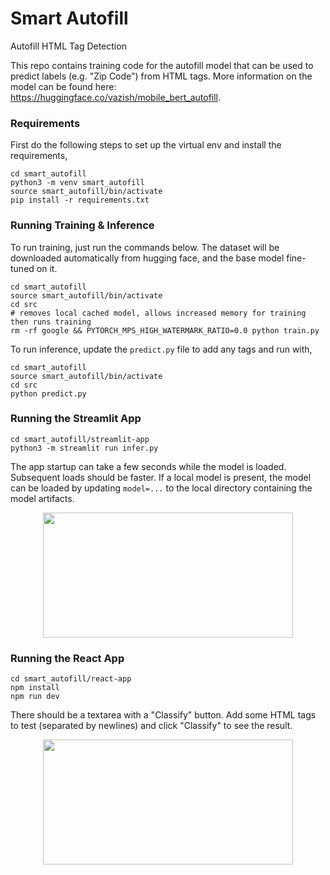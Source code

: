# Smart Autofill
Autofill HTML Tag Detection

This repo contains training code for the autofill model that can be used to predict labels (e.g. "Zip Code") from HTML tags. More information on the model can be found here: https://huggingface.co/vazish/mobile_bert_autofill.

### Requirements
First do the following steps to set up the virtual env and install the requirements,

```
cd smart_autofill
python3 -m venv smart_autofill
source smart_autofill/bin/activate
pip install -r requirements.txt
```

### Running Training & Inference
To run training, just run the commands below. The dataset will be downloaded automatically from hugging face,
and the base model fine-tuned on it.

```shell
cd smart_autofill
source smart_autofill/bin/activate
cd src
# removes local cached model, allows increased memory for training then runs training
rm -rf google && PYTORCH_MPS_HIGH_WATERMARK_RATIO=0.0 python train.py
```

To run inference, update the `predict.py` file to add any tags and run with,
```shell
cd smart_autofill
source smart_autofill/bin/activate
cd src
python predict.py
```

### Running the Streamlit App
```
cd smart_autofill/streamlit-app
python3 -m streamlit run infer.py
```

The app startup can take a few seconds while the model is loaded. Subsequent loads should be faster.
If a local model is present, the model can be loaded by updating `model=...` to the local directory containing the model artifacts.

<p align="center">
  <img src="assets/app_screenshot" width="400px" height="200px" />
</p>

### Running the React App
```
cd smart_autofill/react-app
npm install
npm run dev
```

There should be a textarea with a "Classify" button. Add some HTML tags to test (separated by newlines) and click "Classify" to see the result.

<p align="center">
  <img src="assets/react_app_screenshot" width="400px" height="200px" />
</p>
